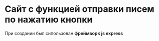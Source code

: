 # Сайт с функцией отправки писем по нажатию кнопки
При создании был сипользован **фреймворк js express**
